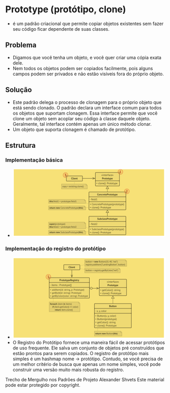 # Prototype (protótipo, clone)
- é um padrão criacional que permite copiar objetos existentes sem fazer seu código ficar dependente de suas classes.

## Problema
- Digamos que você tenha um objeto, e você quer criar uma cópia exata dele. 
- Nem todos os objetos podem ser copiados facilmente, pois alguns campos podem ser privados e não estão visíveis fora do próprio objeto.

## Solução
- Este padrão delega o processo de clonagem para o próprio objeto que está sendo clonado. O padrão declara um interface comum para todos os objetos que suportam clonagem. Essa interface permite que você clone um objeto sem acoplar seu código à classe daquele objeto. Geralmente, tal interface contém apenas um único método clonar.
- Um objeto que suporta clonagem é chamado de protótipo.

## Estrutura
### Implementação básica
- ![](./prototype.png)
### Implementação do registro do protótipo
- ![](./prototype2.png)
- O Registro do Protótipo fornece uma maneira fácil de acessar protótipos de uso frequente. Ele salva um conjunto de objetos pré construídos que estão prontos para serem copiados. O registro de protótipo mais simples é um hashmap nome → protótipo. Contudo, se você precisa de um melhor critério de busca que apenas um nome simples, você pode construir uma versão muito mais robusta do registro.



Trecho de
Mergulho nos Padrões de Projeto
Alexander Shvets
Este material pode estar protegido por copyright.